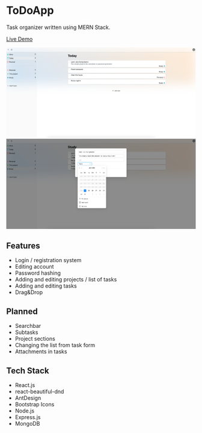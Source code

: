 # ToDoApp

Task organizer written using MERN Stack.

[Live Demo](https://euphonious-stardust-4452c0.netlify.app)

![](client/src/images/preview1.png)
![](client/src/images/preview2.png)

## Features
* Login / registration system
* Editing account
* Password hashing
* Adding and editing projects / list of tasks
* Adding and editing tasks
* Drag&Drop

## Planned
* Searchbar
* Subtasks
* Project sections
* Changing the list from task form
* Attachments in tasks

## Tech Stack
* React.js
* react-beautiful-dnd
* AntDesign
* Bootstrap Icons
* Node.js
* Express.js
* MongoDB